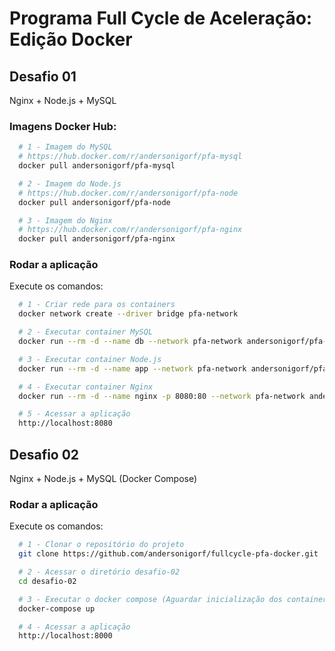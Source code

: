 # Programa Full Cycle de Aceleração: Edição Docker

## Desafio 01

Nginx + Node.js + MySQL

### Imagens Docker Hub:

```bash
  # 1 - Imagem do MySQL        
  # https://hub.docker.com/r/andersonigorf/pfa-mysql 
  docker pull andersonigorf/pfa-mysql	 

  # 2 - Imagem do Node.js
  # https://hub.docker.com/r/andersonigorf/pfa-node 
  docker pull andersonigorf/pfa-node	 

  # 3 - Imagem do Nginx
  # https://hub.docker.com/r/andersonigorf/pfa-nginx 
  docker pull andersonigorf/pfa-nginx	 
```

### Rodar a aplicação

Execute os comandos:

```bash
  # 1 - Criar rede para os containers
  docker network create --driver bridge pfa-network

  # 2 - Executar container MySQL 
  docker run --rm -d --name db --network pfa-network andersonigorf/pfa-mysql --innodb_use_native_aio=0

  # 3 - Executar container Node.js
  docker run --rm -d --name app --network pfa-network andersonigorf/pfa-node

  # 4 - Executar container Nginx
  docker run --rm -d --name nginx -p 8080:80 --network pfa-network andersonigorf/pfa-nginx

  # 5 - Acessar a aplicação
  http://localhost:8080
```

## Desafio 02

Nginx + Node.js + MySQL (Docker Compose)

### Rodar a aplicação

Execute os comandos:

```bash
  # 1 - Clonar o repositório do projeto
  git clone https://github.com/andersonigorf/fullcycle-pfa-docker.git

  # 2 - Acessar o diretório desafio-02
  cd desafio-02

  # 3 - Executar o docker compose (Aguardar inicialização dos containers)
  docker-compose up

  # 4 - Acessar a aplicação
  http://localhost:8000
```